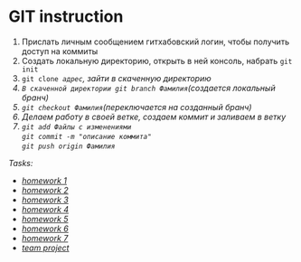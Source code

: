 <h1>GIT instruction</h1>
<ol>
<li>
Прислать личным сообщением гитхабовский логин, чтобы получить доступ на коммиты
</li>
<li>
Создать локальную директорию, открыть в ней консоль, набрать <code>git init</code>
</li>
<li>
<code>git clone <i>адрес<i></code>, зайти в скаченную директорию
</li>
<li>
<code>В скаченной директории git branch <i>Фамилия<i></code>(создается локальный бранч)
</li>
<li>
<code>git checkout <i>Фамилия<i></code>(переключается на созданный бранч)
</li>
<li>
Делаем работу в своей ветке, создаем коммит и заливаем в ветку
</li>
<li>
<code>git add <i>Файлы с изменениями<i></code><br/> <code>git commit -m "описание коммита"</code><br/> <code>git push origin <i>Фамилия<i></code>
</li>
</ol>

Tasks:
<ul>
<li><a href="hw-1/hw-1.md">homework 1</a></li>
<li><a href="hw-2/hw-2.md">homework 2</a></li>
<li><a href="hw-3/hw-3.md">homework 3</a></li>
<li><a href="hw-4/hw-4.md">homework 4</a></li>
<li><a href="hw-5/hw-5.md">homework 5</a></li>
<li><a href="hw-6/hw-6.md">homework 6</a></li>
<li><a href="hw-7/hw-7.md">homework 7</a></li>
<li><a href="team-project/tp.md">team project</a></li>
</ul>
